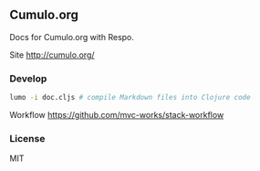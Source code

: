 
Cumulo.org
----

Docs for Cumulo.org with Respo.

Site http://cumulo.org/

### Develop

```bash
lumo -i doc.cljs # compile Markdown files into Clojure code
```

Workflow https://github.com/mvc-works/stack-workflow

### License

MIT
